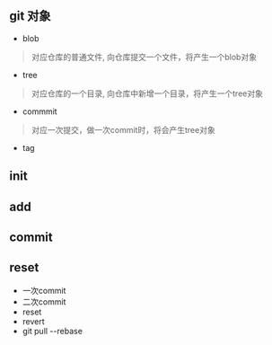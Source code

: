 ## git 对象
* blob
> 对应仓库的普通文件, 向仓库提交一个文件，将产生一个blob对象
* tree
> 对应仓库的一个目录, 向仓库中新增一个目录，将产生一个tree对象
* commmit
> 对应一次提交，做一次commit时，将会产生tree对象
* tag

## init
## add
## commit
## reset
* 一次commit
* 二次commit
* reset
* revert
* git pull --rebase
